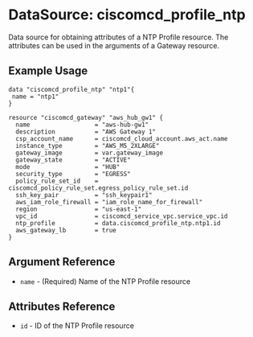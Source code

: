 # DataSource: ciscomcd_profile_ntp
Data source for obtaining attributes of a NTP Profile resource.  The attributes can be used in the arguments of a Gateway resource.

## Example Usage
```hcl
data "ciscomcd_profile_ntp" "ntp1"{
 name = "ntp1"
}

resource "ciscomcd_gateway" "aws_hub_gw1" {
  name                  = "aws-hub-gw1"
  description           = "AWS Gateway 1"
  csp_account_name      = ciscomcd_cloud_account.aws_act.name
  instance_type         = "AWS_M5_2XLARGE"
  gateway_image         = var.gateway_image
  gateway_state         = "ACTIVE"
  mode                  = "HUB"
  security_type         = "EGRESS"
  policy_rule_set_id    = ciscomcd_policy_rule_set.egress_policy_rule_set.id
  ssh_key_pair          = "ssh_keypair1"
  aws_iam_role_firewall = "iam_role_name_for_firewall"
  region                = "us-east-1"
  vpc_id                = ciscomcd_service_vpc.service_vpc.id
  ntp_profile           = data.ciscomcd_profile_ntp.ntp1.id
  aws_gateway_lb        = true
}
```

## Argument Reference
* `name` - (Required) Name of the NTP Profile resource

## Attributes Reference
* `id` - ID of the NTP Profile resource
